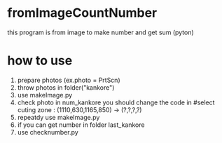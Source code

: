 # fromImageCountNumber
this program is from image to make number and get sum (pyton)

# how to use
1. prepare photos (ex.photo = PrtScn)
1. throw photos in folder("kankore")
1. use makeImage.py  
1. check photo in num_kankore
    you should change the code in #select cuting zone  : (1110,630,1165,850) ->  (?,?,?,?)
1. repeatdy  use makeImage.py  
1. if you can get number in folder last_kankore
1. use checknumber.py
